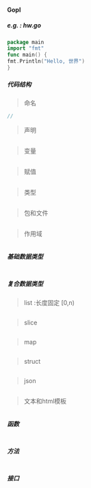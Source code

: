 #### Gopl

##### e.g. : hw.go 

```go
package main
import "fmt"
func main() {
fmt.Println("Hello, 世界")
}
```

##### 代码结构

> 命名

```go
//
```

> 声明

```go

```

> 变量

```go

```

> 赋值

```go

```

> 类型

```go

```

> 包和文件

```shell

```

> 作用域

```go

```

##### 基础数据类型

```go

```

##### 复合数据类型

> list :长度固定 [0,n)

```go

```

> slice

```go

```

> map

```go

```

> struct

```go

```

> json

```go

```

> 文本和html模板

```go

```

##### 函数

```go

```

##### 方法

```go

```

##### 接口

```shell

```

